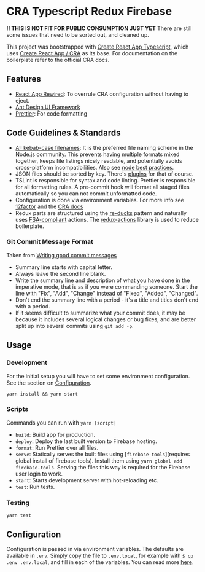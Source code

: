 CRA Typescript Redux Firebase
=============================

__!! THIS IS NOT FIT FOR PUBLIC CONSUMPTION JUST YET__ There are still some issues that need to be sorted out, and cleaned up.

This project was bootstrapped with [Create React App Typescript](https://github.com/wmonk/create-react-app-typescript), which uses [Create React App / CRA](https://github.com/facebookincubator/create-react-app) as its base. For documentation on the boilerplate refer to the official CRA docs.

Features
--------

- [React App Rewired](https://github.com/timarney/react-app-rewired): To overrule CRA configuration without having to eject.
- [Ant Design UI Framework](https://ant.design/docs/react/introduce)
- [Prettier](https://github.com/prettier/prettier): For code formatting

Code Guidelines & Standards
-----------------------------

- [All kebab-case filenames](http://www.thecodingcouple.com/theres-name-kebab-case/): It is the preferred file naming scheme in the Node.js community. This prevents having multiple formats mixed together, keeps
file listings nicely readable, and potentially avoids cross-platform incompatibilities. Also see [node best practices](https://devcenter.heroku.com/articles/node-best-practices#stick-with-lowercase).
- JSON files should be sorted by key. There's [plugins](https://github.com/richie5um/vscode-sort-json) for that of course.
- TSLint is responsible for syntax and code linting. Prettier is responsible for all formatting rules. A pre-commit hook will format all staged files automatically so you can not commit unformatted code.
- Configuration is done via environment variables. For more info see [12factor](https://12factor.net/config) and the [CRA docs](https://github.com/facebookincubator/create-react-app/blob/master/packages/react-scripts/template/README.md#adding-custom-environment-variables)
- Redux parts are structured using the [re-ducks](https://github.com/alexnm/re-ducks) pattern and naturally uses [FSA-compliant](https://github.com/acdlite/flux-standard-action) actions. The [redux-actions](https://github.com/reduxactions/redux-actions) library is used to reduce boilerplate.

### Git Commit Message Format

Taken from [Writing good commit messages](https://github.com/erlang/otp/wiki/Writing-good-commit-messages)

- Summary line starts with capital letter.
- Always leave the second line blank.
- Write the summary line and description of what you have done in the imperative mode, that is as if you were commanding someone. Start the line with "Fix", "Add", "Change" instead of "Fixed", "Added", "Changed".
- Don't end the summary line with a period - it's a title and titles don't end with a period.
- If it seems difficult to summarize what your commit does, it may be because it includes several logical changes or bug fixes, and are better split up into several commits using `git add -p`.

Usage
-----

### Development

For the initial setup you will have to set some environment configuration. See the section on [Configuration](#Configuration).

`yarn install && yarn start`

### Scripts

Commands you can run with `yarn [script]`

- `build`: Build app for production.
- `deploy`: Deploy the last built version to Firebase hosting.
- `format`: Run Prettier over all files.
- `serve`: Statically serves the built files using [`firebase-tools`](requires global install of firebase tools). Install them using `yarn global add firebase-tools`. Serving the files this way is required for the Firebase user login to work.
- `start`: Starts development server with hot-reloading etc.
- `test`: Run tests.

### Testing

`yarn test`

Configuration
-------------

Configuration is passed in via environment variables. The defaults are available in `.env`. Simply copy the file to `.env.local`, for example with `$ cp .env .env.local`, and fill in each of the variables. You can read more [here](https://github.com/facebookincubator/create-react-app/blob/master/packages/react-scripts/template/README.md#adding-custom-environment-variables).

